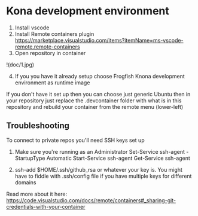 # Kona development environment

1. Install vscode
2. Install Remote containers plugin https://marketplace.visualstudio.com/items?itemName=ms-vscode-remote.remote-containers
3. Open repository in container

!(doc/1.jpg)

4. If you you have it already setup choose Frogfish Knona development environment as runtime image

If you don't have it set up then you can choose just generic Ubuntu then in your repository just replace the .devcontainer folder with what is in this repository and rebuild your container from the remote menu (lower-left)

## Troubleshooting

To connect to private repos you'll need SSH keys set up

1. Make sure you're running as an Administrator
Set-Service ssh-agent -StartupType Automatic
Start-Service ssh-agent
Get-Service ssh-agent

2. ssh-add $HOME/.ssh/github_rsa or whatever your key is. You might have to fiddle with .ssh/config file if you have multiple keys for different domains

Read more about it here: https://code.visualstudio.com/docs/remote/containers#_sharing-git-credentials-with-your-container
